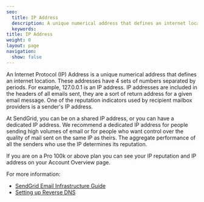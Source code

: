 ```yaml
---
seo:
  title: IP Address
  description: A unique numerical address that defines an internet location.
  keywords:
title: IP Address
weight: 0
layout: page
navigation:
  show: false
---
```


An Internet Protocol (IP) Address is a unique numerical address that defines an internet location. These addresses have 4 sets of numbers separated by periods. For example, 127.0.0.1 is an IP address. IP addresses are included in the headers of all emails sent, they are a sort of return address for a given email message. One of the reputation indicators used by recipient mailbox providers is a sender's IP address. 

At SendGrid, you can be on a shared IP address, or you can have a dedicated IP address. We recommend a dedicated IP address for people sending high volumes of email or for people who want control over the quality of mail sent on the same IP as theirs. The aggregate performance of all the senders who use the IP determines its reputation.

<call-out>

If you are on a Pro 100k or above plan you can see your IP reputation and IP address on your Account Overview page.

</call-out>

For more information:

* [SendGrid Email Infrastructure Guide](https://go.sendgrid.com/SendGrid-Infrastructure-Guide.html?mc=Direct&mcd={{root_url}}/)
* [Setting up Reverse DNS]({{root_url}}/ui/account-and-settings/how-to-set-up-reverse-dns/)

